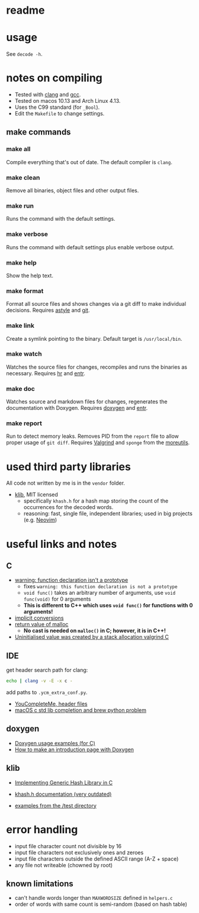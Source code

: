 # readme

# usage

See `decode -h`.

# notes on compiling

- Tested with [clang](https://clang.llvm.org) and [gcc](https://gcc.gnu.org).
- Tested on macos 10.13 and Arch Linux 4.13.
- Uses the C99 standard (for `_Bool`).
- Edit the `Makefile` to change settings.

## make commands

### make all

Compile everything that's out of date. The default compiler is `clang`.

### make clean

Remove all binaries, object files and other output files.

### make run

Runs the command with the default settings.

### make verbose

Runs the command with default settings plus enable verbose output.

### make help

Show the help text.

### make format

Format all source files and shows changes via a git diff to make individual decisions. Requires [astyle](http://astyle.sourceforge.net) and [git](http://git.com).

### make link

Create a symlink pointing to the binary. Default target is `/usr/local/bin`.

### make watch

Watches the source files for changes, recompiles and runs the binaries as necessary. Requires [hr](https://github.com/LuRsT/hr) and [entr](https://github.com/clibs/entr).

### make doc

Watches source and markdown files for changes, regenerates the documentation with Doxygen. Requires [doxygen](http://www.stack.nl/~dimitri/doxygen/) and [entr](https://github.com/clibs/entr).

### make report

Run to detect memory leaks. Removes PID from the `report` file to allow proper usage of `git diff`. Requires [Valgrind](http://valgrind.org) and `sponge` from the [moreutils](https://joeyh.name/code/moreutils/).

# used third party libraries

All code not written by me is in the `vendor` folder.

- [klib](https://github.com/attractivechaos/klib), MIT licensed
  - specifically `khash.h` for a hash map storing the count of the occurrences for the decoded words.
  - reasoning: fast, single file, independent libraries; used in big projects (e.g. [Neovim](https://github.com/neovim/neovim))

# useful links and notes

## C

- [warning: function declaration isn't a prototype](https://stackoverflow.com/questions/42125/function-declaration-isnt-a-prototype)
  - fixes `warning: this function declaration is not a prototype`
  - `void func()` takes an arbitrary number of arguments, use `void func(void)` for 0 arguments
  - __This is different to C++ which uses `void func()` for functions with 0 arguments!__
- [implicit conversions](http://localdoc.scusa.lsu.edu/cppreference/en/c/language/conversion.html)
- [return value of malloc](https://stackoverflow.com/questions/3585847/return-value-of-malloc)
  - __No cast is needed on `malloc()` in C; however, it is in C++!__
- [Uninitialised value was created by a stack allocation valgrind C](https://stackoverflow.com/questions/24727764/uninitialised-value-was-created-by-a-stack-allocation-valgrind-c)

## IDE

get header search path for clang:

```sh
echo | clang -v -E -x c -
```
add paths to `.ycm_extra_conf.py`.

- [YouCompleteMe, header files](https://stackoverflow.com/questions/24438211/youcompleteme-header-files)
- [macOS c std lib completion and brew python problem](https://github.com/Valloric/YouCompleteMe/issues/2268)


## doxygen

- [Doxygen usage examples (for C)](http://fnch.users.sourceforge.net/doxygen_c.html)
- [How to make an introduction page with Doxygen](https://stackoverflow.com/questions/9502426/how-to-make-an-introduction-page-with-doxygen)

## klib

- [Implementing Generic Hash Library in C](https://attractivechaos.wordpress.com/2008/09/02/implementing-generic-hash-library-in-c/)
- [khash.h documentation (very outdated)](http://samtools.sourceforge.net/samtools/khash/index.html)

- [examples from the /test directory](https://github.com/attractivechaos/klib/tree/master/test)


# error handling

- input file character count not divisible by 16
- input file characters not exclusively ones and zeroes
- input file characters outside the defined ASCII range (A-Z + space)
- any file not writeable (chowned by root)


## known limitations

- can't handle words longer than `MAXWORDSIZE` defined in `helpers.c`
- order of words with same count is semi-random (based on hash table)
